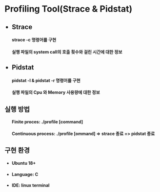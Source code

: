 <h1>Profiling Tool(Strace & Pidstat)</h1>
<ul>
  <h2><li>Strace</li></h2>
    <h4>strace -c 명령어를 구현</h4>
    <h4>실행 파일의 system call의 호출 횟수와 걸린 시간에 대한 정보</h4>
  <h2><li>Pidstat</li></h2>
    <h4>pidstat -l & pidstat -r 명령어를 구현</h4>
    <h4>실행 파일의 Cpu 와 Memory 사용량에 대한 정보</h4>
</ul>

<h2>실행 방법</h2>
<ul>
    <h4>Finite proces: ./profile [command]</h4>
    <h4>Continuous process: ./profile [ommand] => strace 종료 => pidstat 종료</h4>
</ul>
<h2>구현 환경</h2>
<ul>
  <h4><li>Ubuntu 18+</li></h4>
  <h4><li>Language: C</li></h4>
  <h4><li>IDE: linux terminal</li></h4>
</ul>
